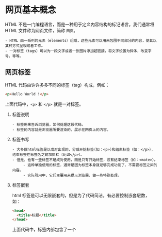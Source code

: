# 网页基本概念

HTML 不是一门编程语言，而是一种用于定义内容结构的标记语言。我们通常将 HTML 文件称为网页文件，简称 `网页`。

```text
- HTML 由一系列的元素（elements）组成，这些元素可以用来包围不同部分的内容，使其以某种方式呈现或者工作。
- 一对标签（tags）可以为一段文字或者一张图片添加超链接，将文字设置为斜体，改变字号，等等。
```

## 网页标签

HTML 代码由许许多多不同的标签（tag）构成，例如：

```html
<p>Hello World !</p>
```

上面代码中，`<p>` 和 `</p>` 就是一对标签。

1. 标签说明

   ```text
   - 标签用来告诉浏览器，如何处理这段代码。
   - 标签的内容就是浏览器所要渲染的、展示在网页上的内容。
   ```

2. 标签书写

   ```text
   - 大多数html标签是以成对出现的，分成开始标签(如：<p>)和结束标签（如：</p>），结束标签在标签名之前加斜杠（比如</p>）。
   - 但是，也有一些标签不是成对使用，而是只有开始标签，没有结束标签（如：<mate>）。
        - 这种单独使用的标签，通常是因为标签本身就足够完成功能了，不需要标签之间的内容。
        - 实际引用中，它们主要用来提示浏览器，做一些特别处理。
   ```

3. 标签嵌套

   html 标签是可以无限嵌套的，但是为了代码简洁，有必要控制嵌套层数，如：

   ```html
   <head>
     <title>标题</title>
   </head>
   ```

   上面代码中，<head>标签内部包含了一个<title>标签。

4. 标签顺序

   嵌套时，必须保证正确的闭合顺序，不能跨层嵌套，否则会出现意想不到的渲染结果，如：

   ```text
   <head>
     <title>标题</head>
   </title>
   ```

   上面代码就是错误的嵌套，闭合顺序不正确。

5. 标签名

   html 标签名的大小写不敏感，比如：`<head>` 和 `<HEaD>` 是同一个标签。为了直观，建议标签名全部使用小写。

6. 标签内容

   HTML 语言对标签内容是忽略缩进和换行。如：

   ```html
   <p>
     Hello World !
   </p>
   ```

   与下面写法在浏览器上显示的内容一致：

   ```html
   <p>Hello World !</p>
   ```

   > 提示：进一步说，整个网页的 HTML 代码完全可以写成一行，浏览器照样解析，结果完全一样。通常在正式发布网页之前，开发者会把源码压缩成一行，以减少传输的字节数。

## 网页元素

浏览器渲染网页的时候，会把 HTML 源码解析成一个标签树，每个标签都是一个节点（node），称为网页元素（element）。

1. `网页标签` 与 `网页元素` 关系

   `标签` 和 `元素` 基本上是同义词，只是使用的场合不一样：

   ```text
   - 标签是源码角度来看；
   - 元素是从编程角度来看；
   - 比如：“<p> 标签” 对应网页的 “p 元素”。
   ```

2. 网页元素的层级关系

   嵌套的标签就构成了网页元素的层级关系。如：

   ```html
   <head>
     <title>hello world</title>
   </head>
   ```

   上面代码中，div 元素内部包含了一个 p 元素：

   | 元素 | 层级关系 | 对应关系 |
   | ---- | -------- | -------- |
   | div  | 上层元素 | 父元素   |
   | p    | 下层元素 | 子元素   |

   即：div 是 p 的父元素，p 是 div 的子元素。

3. 元素分类

   所有元素可以分成两大类：块级元素（block）和行内元素（inline）。

   | 元素分类 | 具体描述                                                         |
   | -------- | ---------------------------------------------------------------- |
   | 块级元素 | 默认占据一个独立的区域，在网页上会自动另起一行，占据 100% 的宽度 |
   | 行内元素 | 默认与其他元素在同一行，不产生换行                               |

4. 块级元素举例：

   下面代码中，p 元素是块级元素，因此浏览器会将内容分成两行显示，而 span 元素就是行内元素，不会另起一行：

   ```html
   <p>Hello <span>World</span> !</p>
   <p>Hello <span>HTML</span> !</p>
   ```

## 网页元素的属性

属性（attribute）是标签的额外信息，使用空格与标签名和其他属性分隔。如：

```html
<h3 title="这里描述了网页属性的内容" class="title-3">网页属性</h3>
```

1. 属性值

   属性可以用等号指定属性值，如：上例中 `title-3` 就是 `class` 的属性值。

   ```text
   - 属性值一般放在双引号里面，这不是必需的，但推荐总是使用双引号；
   ```

2. 属性名

   上面代码中，<h3> 标签有两个属性：

   | 属性名 | 属性值                   |
   | ------ | ------------------------ |
   | title  | 这里描述了网页属性的内容 |
   | class  | title-3                  |

   > 提示：属性名是大小写不敏感的，如： `onclick` 和 `onClick` 是同一个属性。

## 网页的基本标签

符合语法标准的网页，应该满足下面的基本结构：

```html
<!DOCTYPE html>
<html lang="zh-Hans">
  <head>
    <meta charset="utf-8" />
    <title></title>
  </head>
  <body></body>
</html>
```

不管多么复杂的网页，都是从上面这个基本结构衍生出来的。

- <!DOCTYPE>

  网页的第一个标签通常是 <!DOCTYPE>，表示文档类型，告诉浏览器如何解析网页。一般来说，简单声明 doctype 为 html 即可。浏览器就会按照 HTML5 的规则处理网页。

  ```html
  <!DOCTYPE html>
  ```

  > 说明：该标签通常采用完全大写的形式，以便区别于正常的 HTML 标签。因为 <!DOCTYPE> 本质上不是标签，更像一个处理指令。

- 更多标签

  关于其它标签的说明，我们放在 [网页标签](./02-网页标签.md) 做详细讲解！
